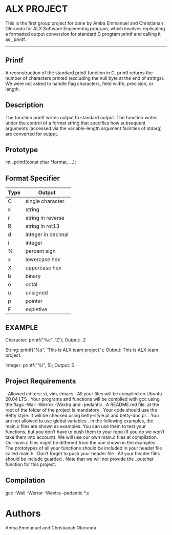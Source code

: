 # ALX PROJECT
This is the first group project for done by Amba Emmanuel and Christianah Olorunda for ALX Software Engineering program, which involves replicating a formatted output conversion for standard C program printf and calling it as _printf.

***
## Printf
A reconstruction of the standard printf function in C. printf returns the number of characters printed (excluding the null byte at the end of strings). We were not asked to handle flag characters, field width, precision, or length.

## Description
The function printf writes output to standard output. The function writes under the control of a format string that specifies how subsequent arguments (accessed via the variable-length argument facilities of stdarg) are converted for output.

## Prototype
int _printf(const char *format, ...);

## Format Specifier

| Type |      Output       |
| -----| ----------------- |
| C    | single character  |
| s    | string            |
| r	   | string in reverse |
| R    | string in rot13   |
| d    | integer in decimal|
| i	   | integer           |
| %    | percent sign      |
| x	   | lowercase hex     |
| X    | uppercase hex     |
| b	   | binary            |
| o	   | octal             |
| u	   | unsigned          |
| p    | pointer           |
| F	   | expletive         |

## EXAMPLE
Character: printf("%c", 'Z'); Output:: Z

String: printf("%s", 'This is ALX team project.'); Output: This is ALX team project.

Integer: printf("%i", 5); Output: 5

## Project Requirements
. Allowed editors: vi, vim, emacs
. All your files will be compiled on Ubuntu 20.04 LTS
. Your programs and functions will be compiled with gcc using the flags -Wall -Werror -Wextra and -pedantic
. A README.md file, at the root of the folder of the project is mandatory
. Your code should use the Betty style. It will be checked using betty-style.pl and betty-doc.pl.
. You are not allowed to use global variables
. In the following examples, the main.c files are shown as examples. You can use them to test your functions, but you don’t have to push them to your repo (if you do we won’t take them into account). We will use our own main.c files at compilation. Our main.c files might be different from the one shown in the examples
. The prototypes of all your functions should be included in your header file called main.h
. Don’t forget to push your header file
. All your header files should be include guarded
. Note that we will not provide the _putchar function for this project.

## Compilation
gcc -Wall -Werror -Wextra -pedantic *.c

# Authors
Amba Emmanuel
and Christianah Olorunda

